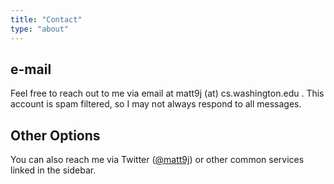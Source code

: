 ```yaml
---
title: "Contact"
type: "about"
---
```


## e-mail
Feel free to reach out to me via email at matt9j (at)
cs.washington.edu . This account is spam filtered, so I may not always
respond to all messages.

## Other Options
You can also reach me via Twitter
([@matt9j](https://twitter.com/matt9j)) or other common services
linked in the sidebar.

